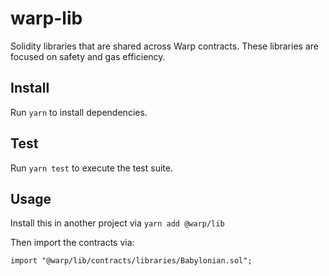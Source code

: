 # warp-lib

Solidity libraries that are shared across Warp contracts. These libraries are focused on safety and gas efficiency.

## Install

Run `yarn` to install dependencies.

## Test

Run `yarn test` to execute the test suite.

## Usage

Install this in another project via `yarn add @warp/lib`

Then import the contracts via:

```solidity
import "@warp/lib/contracts/libraries/Babylonian.sol";
```
